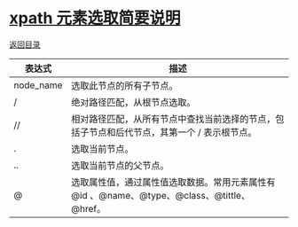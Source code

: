 # [xpath 元素选取简要说明](https://github.com/xpblog/say-something/issues/15)

[返回目录](https://github.com/xpblog/say-something)

<html>
<body>
<!--StartFragment-->

表达式 | 描述
-- | --
node_name | 选取此节点的所有子节点。
/ | 绝对路径匹配，从根节点选取。
// | 相对路径匹配，从所有节点中查找当前选择的节点，包括子节点和后代节点，其第一个 / 表示根节点。
. | 选取当前节点。
.. | 选取当前节点的父节点。
@ | 选取属性值，通过属性值选取数据。常用元素属性有 @id 、@name、@type、@class、@tittle、@href。

<!--EndFragment-->
</body>
</html>